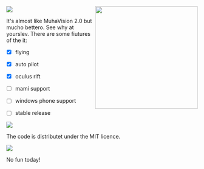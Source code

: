 <img src="http://i.imgur.com/uc282wd.png" width=270 align="right">



<img src="http://i.imgur.com/dezFC7R.gif">

It's almost like MuhaVision 2.0 but mucho bettero. See why at yourslev. There are some fiutures of the it:

- [x] flying
- [x] auto pilot
- [x] oculus rift
- [ ] mami support
- [ ] windows phone support
- [ ] stable release



<img src="http://i.imgur.com/aw0QuDg.gif">

The code is distributet under the MIT licence.



<img src="http://i.imgur.com/uv54nD7.gif">

No fun today!
